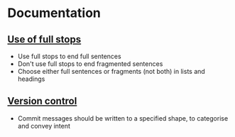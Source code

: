# Documentation

## [Use of full stops](full-stops.md)

+ Use full stops to end full sentences
+ Don't use full stops to end fragmented sentences
+ Choose either full sentences or fragments (not both) in lists and headings

## [Version control](version-control.md)

+ Commit messages should be written to a specified shape, to categorise and convey intent
